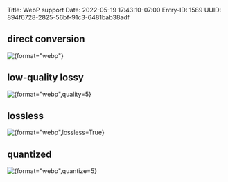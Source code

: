 Title: WebP support
Date: 2022-05-19 17:43:10-07:00
Entry-ID: 1589
UUID: 894f6728-2825-56bf-91c3-6481bab38adf

## direct conversion

![{format="webp"}](notsmiley.png|rawr.jpg|construct.gif|critter.webp)

## low-quality lossy

![{format="webp",quality=5}](notsmiley.png|rawr.jpg|construct.gif|critter.webp)

## lossless

![{format="webp",lossless=True}](notsmiley.png|rawr.jpg|construct.gif|critter.webp)

## quantized

![{format="webp",quantize=5}](notsmiley.png|rawr.jpg|construct.gif|critter.webp)
